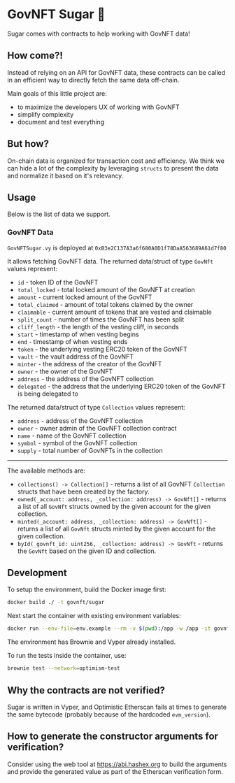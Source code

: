 # GovNFT Sugar 🍭

Sugar comes with contracts to help working with GovNFT data!

## How come?!

Instead of relying on an API for GovNFT data, these contracts
can be called in an efficient way to directly fetch the same data
off-chain.

Main goals of this little project are:
  * to maximize the developers UX of working with GovNFT
  * simplify complexity
  * document and test everything

## But how?

On-chain data is organized for transaction cost and efficiency. We think
we can hide a lot of the complexity by leveraging `structs` to present the data
and normalize it based on it's relevancy.

## Usage

Below is the list of data we support.

### GovNFT Data

`GovNFTSugar.vy` is deployed at `0xB3e2C137A3a6f680A0D1f78DaA563689A61d7f80`

It allows fetching GovNFT data.
The returned data/struct of type `GovNft` values represent:

  * `id` - token ID of the GovNFT
  * `total_locked` - total locked amount of the GovNFT at creation
  * `amount` - current locked amount of the GovNFT
  * `total_claimed` - amount of total tokens claimed by the owner
  * `claimable` - current amount of tokens that are vested and claimable
  * `split_count` - number of times the GovNFT has been split
  * `cliff_length` - the length of the vesting cliff, in seconds
  * `start` - timestamp of when vesting begins
  * `end` - timestamp of when vesting ends
  * `token` - the underlying vesting ERC20 token of the GovNFT
  * `vault` - the vault address of the GovNFT
  * `minter` - the address of the creator of the GovNFT
  * `owner` - the owner of the GovNFT
  * `address` - the address of the GovNFT collection
  * `delegated` - the address that the underlying ERC20 token of the GovNFT is being delegated to

The returned data/struct of type `Collection` values represent:

  * `address` - address of the GovNFT collection
  * `owner` - owner admin of the GovNFT collection contract
  * `name` - name of the GovNFT collection
  * `symbol` - symbol of the GovNFT collection
  * `supply` - total number of GovNFTs in the collection

---

The available methods are:
 * `collections() -> Collection[]` - returns a list of all GovNFT `Collection` structs that have been created by the factory.
 * `owned(_account: address, _collection: address) -> GovNft[]` - returns a list of all `GovNft` structs owned by the given account for the given collection.
 * `minted(_account: address, _collection: address) -> GovNft[]` - returns a list of all `GovNft` structs minted by the given account for the given collection.
 * `byId(_govnft_id: uint256, _collection: address) -> GovNft` - returns the `GovNft` based on the given ID and collection.

## Development

To setup the environment, build the Docker image first:
```sh
docker build ./ -t govnft/sugar
```

Next start the container with existing environment variables:
```sh
docker run --env-file=env.example --rm -v $(pwd):/app -w /app -it govnft/sugar sh
```
The environment has Brownie and Vyper already installed.

To run the tests inside the container, use:
```sh
brownie test --network=optimism-test
```

## Why the contracts are not verified?

Sugar is written in Vyper, and Optimistic Etherscan fails at times to
generate the same bytecode (probably because of the hardcoded `evm_version`).

## How to generate the constructor arguments for verification?

Consider using the web tool at https://abi.hashex.org to build the arguments
and provide the generated value as part of the Etherscan verification form.
